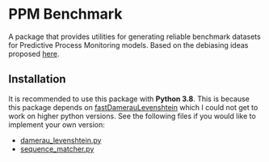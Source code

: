 # PPM Benchmark
A package that provides utilities for generating reliable benchmark datasets for Predictive Process Monitoring models. Based on the debiasing ideas proposed [here](https://github.com/hansweytjens/predictive-process-monitoring-benchmarks).

## Installation
It is recommended to use this package with **Python 3.8**. This is because this package depends on [fastDamerauLevenshtein](https://pypi.org/project/fastDamerauLevenshtein/) which I could not get to work on higher python versions. See the following files if you would like to implement your own version:
- [damerau_levenshtein.py](ppm_benchmark/metrics/damerau_levenshtein.py)
- [sequence_matcher.py](ppm_benchmark/utils/sequence_matcher.py)

